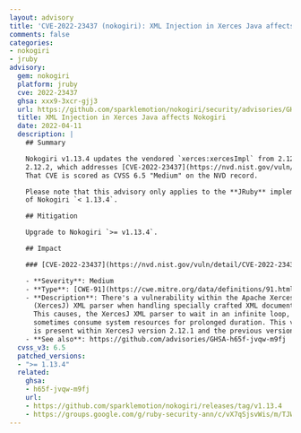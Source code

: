 ```yaml
---
layout: advisory
title: 'CVE-2022-23437 (nokogiri): XML Injection in Xerces Java affects Nokogiri'
comments: false
categories:
- nokogiri
- jruby
advisory:
  gem: nokogiri
  platform: jruby
  cve: 2022-23437
  ghsa: xxx9-3xcr-gjj3
  url: https://github.com/sparklemotion/nokogiri/security/advisories/GHSA-xxx9-3xcr-gjj3
  title: XML Injection in Xerces Java affects Nokogiri
  date: 2022-04-11
  description: |
    ## Summary

    Nokogiri v1.13.4 updates the vendored `xerces:xercesImpl` from 2.12.0 to
    2.12.2, which addresses [CVE-2022-23437](https://nvd.nist.gov/vuln/detail/CVE-2022-23437).
    That CVE is scored as CVSS 6.5 "Medium" on the NVD record.

    Please note that this advisory only applies to the **JRuby** implementation
    of Nokogiri `< 1.13.4`.

    ## Mitigation

    Upgrade to Nokogiri `>= v1.13.4`.

    ## Impact

    ### [CVE-2022-23437](https://nvd.nist.gov/vuln/detail/CVE-2022-23437) in xerces-J

    - **Severity**: Medium
    - **Type**: [CWE-91](https://cwe.mitre.org/data/definitions/91.html) XML Injection (aka Blind XPath Injection)
    - **Description**: There's a vulnerability within the Apache Xerces Java
      (XercesJ) XML parser when handling specially crafted XML document payloads.
      This causes, the XercesJ XML parser to wait in an infinite loop, which may
      sometimes consume system resources for prolonged duration. This vulnerability
      is present within XercesJ version 2.12.1 and the previous versions.
    - **See also**: https://github.com/advisories/GHSA-h65f-jvqw-m9fj
  cvss_v3: 6.5
  patched_versions:
  - ">= 1.13.4"
  related:
    ghsa:
    - h65f-jvqw-m9fj
    url:
    - https://github.com/sparklemotion/nokogiri/releases/tag/v1.13.4
    - https://groups.google.com/g/ruby-security-ann/c/vX7qSjsvWis/m/TJWN4oOKBwAJ
---
```

